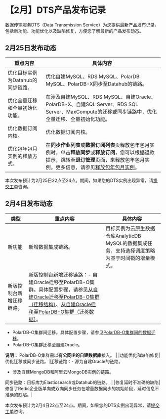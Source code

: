 # 【2月】DTS产品发布记录

数据传输服务DTS（Data Transmission Service）为您提供最新产品发布记录，包括新功能、功能优化以及缺陷修复，方便您了解最新的产品发布动态。

## 2月25日发布动态

|重点内容|具体内容|
|----|----|
|优化目标实例为Datahub的同步链路。|优化自建MySQL、RDS MySQL、PolarDB MySQL、PolarDB-X同步至Datahub的链路。|
|优化全量迁移和全量初始化功能。|在涉及自建MySQL、RDS MySQL、自建Oracle、PolarDB-X、自建SQL Server、RDS SQL Server、MaxCompute的迁移或同步链路中，优化全量迁移、全量初始化功能。|
|优化数据订阅内核。|优化数据订阅内核。|
|优化包年包月实例的释放方式。|在**同步作业列表**或**数据订阅列表**页释放包年包月实例时，单击**释放同步**或**释放订阅**，您可以根据退款提示，跳转至**退订管理**页面，来释放包年包月实例。更多信息，请参见[释放包年包月实例](/cn.zh-CN/实例管理/释放实例.md)。|

本次发布预计为2月25日22点至24点。期间，如果您的DTS实例出现异常，请[提交工单](https://selfservice.console.aliyun.com/ticket/category/redis/today)咨询。

## 2月4日发布动态

|类型|重点内容|具体内容|
|--|----|----|
|新功能|新增数据集成链路。|目标实例为云原生数据仓库AnalyticDB MySQL的数据集成任务，支持选择调度策略为基于时间戳的增量模式。|
|新版控制台新增迁移链路。|新版控制台新增迁移链路：-   自建Oracle迁移至PolarDB-O集群。具体配置步骤，请参见[从自建Oracle迁移至PolarDB-O集群（迁移结构）](/cn.zh-CN/数据迁移/从自建数据库迁移至阿里云/源库为Oracle/从自建Oracle迁移至PolarDB-O集群（迁移结构）.md)、[从自建Oracle迁移至PolarDB-O集群（迁移数据）](/cn.zh-CN/数据迁移/从自建数据库迁移至阿里云/源库为Oracle/从自建Oracle迁移至PolarDB-O集群（迁移数据）.md)。
-   PolarDB-O集群间迁移。具体配置步骤，请参见[PolarDB-O集群间的数据迁移](/cn.zh-CN/数据迁移/同一阿里云账号实例间迁移/PolarDB-O集群间的数据迁移.md)。
-   PolarDB-O集群迁移至自建Oracle。

**说明：** PolarDB-O集群需以**有公网IP的自建数据库**接入。 |
|功能优化和缺陷修复|优化迁移或同步链路。|迁移链路：-   源为自建Oracle的链路。
-   涉及自建MongoDB和阿里云MongoDB实例的链路。

同步链路：目标库为Elasticsearch或Datahub的链路。 |
|修复延时不准确的缺陷|修复了Redis企业版单向或双向同步任务在增量数据同步的初始阶段，延时信息不准确的缺陷。|

本次发布预计为2月4日22点至24点。期间，如果您的DTS实例出现异常，请[提交工单](https://selfservice.console.aliyun.com/ticket/category/dts/today)咨询。

